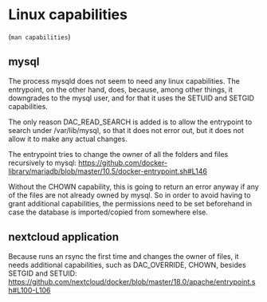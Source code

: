 # Linux capabilities 

(``man capabilities``)<br/>

mysql
---
The process mysqld does not seem to need any linux capabilities. The entrypoint, on the other hand, does, because, among other things, it downgrades to the mysql user, and for that it uses the SETUID and SETGID capabilities.

The only reason DAC_READ_SEARCH is added is to allow the entrypoint to search under /var/lib/mysql, so that it does not error out, but it does not allow it to make any actual changes.

The entrypoint tries to change the owner of all the folders and files recursively to mysql:
https://github.com/docker-library/mariadb/blob/master/10.5/docker-entrypoint.sh#L146

Without the CHOWN capability, this is going to return an error anyway if any of the files are not already owned by mysql. So in order to avoid having to grant additional capabilities, the permissions need to be set beforehand in case the database is imported/copied from somewhere else.

nextcloud application
---
Because runs an rsync the first time and changes the owner of files, it needs additional capabilities, such as DAC_OVERRIDE, CHOWN, besides SETGID and SETUID:
https://github.com/nextcloud/docker/blob/master/18.0/apache/entrypoint.sh#L100-L106
